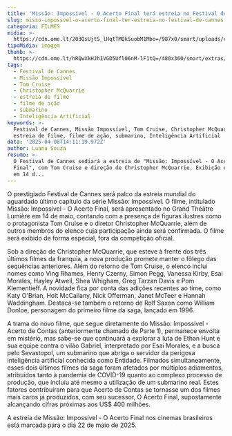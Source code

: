 ```yaml
---
title: 'Missão: Impossível - O Acerto Final terá estreia no Festival de Cannes'
slug: misso-impossvel-o-acerto-final-ter-estreia-no-festival-de-cannes
categoria: FILMES
midia: >-
  https://cdn.ome.lt/203QsUjtS_lHqtTMQkSuobM1Mbo=/987x0/smart/uploads/conteudo/fotos/OMELETE_CAPA_-_2025-04-08T105540.293.png
tipoMidia: imagem
thumb: >-
  https://cdn.ome.lt/hRQwXkHJhIVGD5Ufl06nM-lF1tQ=/480x360/smart/extras/conteudos/omelete_THUMB_-_2025-04-08T105524.407.png
tags:
  - Festival de Cannes
  - Missão Impossível
  - Tom Cruise
  - Christopher McQuarrie
  - estreia de filme
  - filme de ação
  - submarino
  - Inteligência Artificial
keywords: >-
  Festival de Cannes, Missão Impossível, Tom Cruise, Christopher McQuarrie,
  estreia de filme, filme de ação, submarino, Inteligência Artificial
data: '2025-04-08T14:11:19.972Z'
author: Luana Souza
resumo: >-
  O Festival de Cannes sediará a estreia de "Missão: Impossível - O Acerto
  Final", com Tom Cruise e direção de Christopher McQuarrie. Exibição especial
  em 14 d...
---
```


O prestigiado Festival de Cannes será palco da estreia mundial do aguardado último capítulo da série Missão: Impossível. O filme, intitulado Missão: Impossível - O Acerto Final, será apresentado no Grand Théâtre Lumière em 14 de maio, contando com a presença de figuras ilustres como o protagonista Tom Cruise e o diretor Christopher McQuarrie, além de outros membros do elenco cuja participação ainda será confirmada. O filme será exibido de forma especial, fora da competição oficial.

Sob a direção de Christopher McQuarrie, que esteve à frente dos três últimos filmes da franquia, a nova produção promete manter o fôlego das sequências anteriores. Além do retorno de Tom Cruise, o elenco inclui nomes como Ving Rhames, Henry Czerny, Simon Pegg, Vanessa Kirby, Esai Morales, Hayley Atwell, Shea Whigham, Greg Tarzan Davis e Pom Klementieff. A novidade fica por conta das adições recentes ao time, como Katy O'Brian, Holt McCallany, Nick Offerman, Janet McTeer e Hannah Waddingham. Destaca-se também o retorno de Rolf Saxon como William Donloe, personagem do primeiro filme da saga, lançado em 1996.

A trama do novo filme, que segue diretamente do Missão: Impossível - Acerto de Contas (anteriormente chamado de Parte 1), permanece envolta em mistério, mas sabe-se que continuará a explorar a luta de Ethan Hunt e sua equipe contra o vilão Gabriel, interpretado por Esai Morales, e a busca pelo Sevastopol, um submarino que abriga o servidor da perigosa inteligência artificial conhecida como Entidade. Filmados simultaneamente, esses dois últimos filmes da saga foram afetados por múltiplos adiamentos, atribuídos tanto à pandemia de COVID-19 quanto ao complexo processo de produção, que incluiu até mesmo a utilização de um submarino real. Estes fatores contribuíram para que Acerto de Contas se tornasse um dos filmes mais caros já produzidos, com seu sucessor, O Acerto Final, supostamente alcançando cifras próximas aos US$ 400 milhões.

A estreia de Missão: Impossível - O Acerto Final nos cinemas brasileiros está marcada para o dia 22 de maio de 2025.
